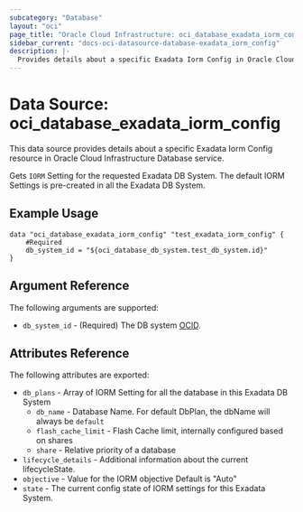```yaml
---
subcategory: "Database"
layout: "oci"
page_title: "Oracle Cloud Infrastructure: oci_database_exadata_iorm_config"
sidebar_current: "docs-oci-datasource-database-exadata_iorm_config"
description: |-
  Provides details about a specific Exadata Iorm Config in Oracle Cloud Infrastructure Database service
---
```


# Data Source: oci_database_exadata_iorm_config
This data source provides details about a specific Exadata Iorm Config resource in Oracle Cloud Infrastructure Database service.

Gets `IORM` Setting for the requested Exadata DB System.
The default IORM Settings is pre-created in all the Exadata DB System.


## Example Usage

```hcl
data "oci_database_exadata_iorm_config" "test_exadata_iorm_config" {
	#Required
	db_system_id = "${oci_database_db_system.test_db_system.id}"
}
```

## Argument Reference

The following arguments are supported:

* `db_system_id` - (Required) The DB system [OCID](https://docs.cloud.oracle.com/iaas/Content/General/Concepts/identifiers.htm).


## Attributes Reference

The following attributes are exported:

* `db_plans` - Array of IORM Setting for all the database in this Exadata DB System 
	* `db_name` - Database Name. For default DbPlan, the dbName will always be `default` 
	* `flash_cache_limit` - Flash Cache limit, internally configured based on shares 
	* `share` - Relative priority of a database 
* `lifecycle_details` - Additional information about the current lifecycleState. 
* `objective` - Value for the IORM objective Default is "Auto" 
* `state` - The current config state of IORM settings for this Exadata System. 

